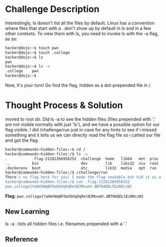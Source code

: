 # Challenge Description
Interestingly, ls doesn't list all the files by default. Linux has a convention where files that start with a . don't show up by default in ls and in a few other contexts. To view them with ls, you need to invoke ls with the -a flag, as so:
```bash
hacker@dojo:~$ touch pwn
hacker@dojo:~$ touch .college
hacker@dojo:~$ ls
pwn
hacker@dojo:~$ ls -a
.college	pwn
hacker@dojo:~$
```
Now, it's your turn! Go find the flag, hidden as a dot-prepended file in /.
# Thought Process & Solution
moved to root dir. Did ls -a to see the hidden files (files prepended with '.' are not visible normally with just 'ls'), and we have a possible option for our flag visible. I did /challenge/run just in case for any hints to see if i missed something and it tells us we can directly read the flag file so i catted our file and got the flag.
```bash
hacker@commands~hidden-files:~$ cd /
hacker@commands~hidden-files:/$ ls -a
.           .flag-21282266956252  challenge  home   lib64   mnt  proc  sbin  tmp
..          bin                   dev        lib    libx32  nix  root  srv   usr
.dockerenv  boot                  etc        lib32  media   opt  run   sys   var
hacker@commands~hidden-files:/$ /challenge/run
There's no flag here for you! I made the flag readable but hid it as a .-prepended file in the / directory. Go find it!
hacker@commands~hidden-files:/$ cat .flag-21282266956252
pwn.college{YaHm5WqBFOwhDdq9qRetB3MoumV.dBTN4QDL5EzN0czW}
```
**Flag:** `pwn.college{YaHm5WqBFOwhDdq9qRetB3MoumV.dBTN4QDL5EzN0czW}`
## New Learning
ls -a : lists all hidden files i.e. filenames prepended with a '.'
## Reference
